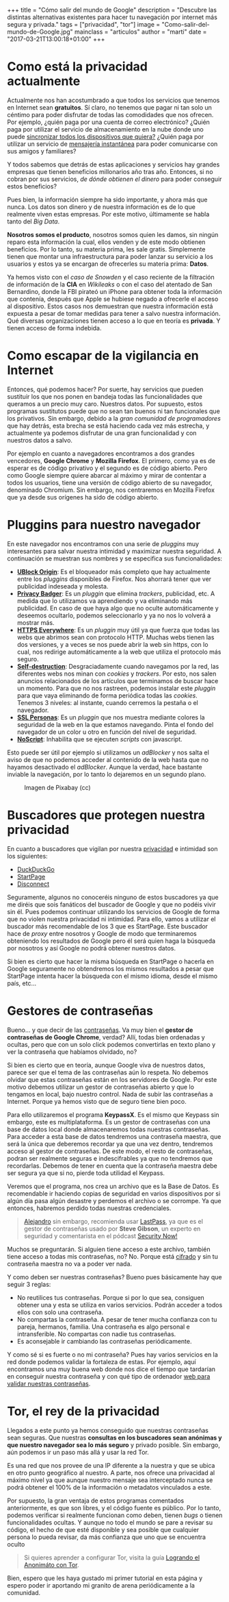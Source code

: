 +++
title = "Cómo salir del mundo de Google"
description = "Descubre las distintas alternativas existentes para hacer tu navegación por internet más segura y privada."
tags = ["privacidad", "tor"]
image = "Como-salir-del-mundo-de-Google.jpg"
mainclass = "articulos"
author = "marti"
date = "2017-03-21T13:00:18+01:00"
+++

# Como está la privacidad actualmente

Actualmente nos han acostumbrado a que todos los servicios que tenemos en Internet sean __gratuitos__. Sí claro, no tenemos que pagar ni tan solo un céntimo para poder disfrutar de todas las comodidades que nos ofrecen. Por ejemplo, ¿quién paga por una cuenta de correo electrónico?  ¿Quién paga por utilizar el servicio de almacenamiento en la nube donde uno puede [sincronizar todos los dispositivos que quiera?](https://elbauldelprogramador.com/sincronizar-google-drive-en-linux-en-4-pasos/ "Sincronizar Google Drive en Linux en 4 pasos") ¿Quién paga por utilizar un servicio de [mensajería instantánea](https://elbauldelprogramador.com/aplicacion-mensajeria-movil-segura-whatsapp-signal-allo/ "¿Qué Aplicación De Mensajería Móvil Es Más Segura?") para poder comunicarse con sus amigos y familiares?

Y todos sabemos que detrás de estas aplicaciones y servicios hay grandes empresas que tienen beneficios millonarios año tras año. Entonces, si no cobran por sus servicios, _de dónde obtienen el dinero_ para poder conseguir estos beneficios?

Pues bien, la información siempre ha sido importante, y ahora más que nunca. Los datos son dinero y de nuestra información es de lo que realmente viven estas empresas. Por este motivo, últimamente se habla tanto del _Big Data_.

__Nosotros somos el producto__, nosotros somos quien les damos, sin ningún reparo esta información la cual, ellos venden y de este modo obtienen beneficios. Por lo tanto, su materia prima, les sale gratis. Simplemente tienen que montar una infraestructura para poder lanzar su servicio a los usuarios y estos ya se encargan de ofrecerles su materia prima: __Datos__.

Ya hemos visto con el _caso de Snowden_ y el caso reciente de la filtración de información de la __CIA__ en _Wikileaks_ o con el caso del atentado de San Bernardino, donde la FBI pirateó un iPhone para obtener toda la información que contenía, después que Apple se hubiese negado a ofrecerle el acceso al dispositivo. Estos casos nos demuestran que nuestra información está expuesta a pesar de tomar medidas para tener a salvo nuestra información. Qué diversas organizaciones tienen acceso a lo que en teoría es __privada__. Y tienen acceso de forma indebida.

# Como escapar de la vigilancia en Internet

Entonces, qué podemos hacer? Por suerte, hay servicios que pueden sustituir los que nos ponen en bandeja todas las funcionalidades que queramos a un precio muy caro. Nuestros datos. Por supuesto, estos programas sustitutos puede que no sean tan buenos ni tan funcionales que los privativos. Sin embargo, debido a la _gran comunidad de programadores_ que hay detrás, esta brecha se está haciendo cada vez más estrecha, y actualmente ya podemos disfrutar de una gran funcionalidad y con nuestros datos a salvo.

<!--more--><!--ad-->

Por ejemplo en cuanto a navegadores encontramos a dos grandes vencedores, __Google Chrome__ y __Mozilla Firefox__. El primero, como ya es de esperar es de código privativo y el segundo es de código abierto. Pero como Google siempre quiere abarcar al máximo y mirar de contentar a todos los usuarios, tiene una versión de código abierto de su navegador, denominado Chromium. Sin embargo, nos centraremos en Mozilla Firefox que ya desde sus orígenes ha sido de código abierto.

# Pluggins para nuestro navegador

En este navegador nos encontramos con una serie de *pluggins* muy interesantes para salvar nuestra intimidad y maximizar nuestra seguridad. A continuación se muestran sus nombres y se especifica sus funcionalidades:

- <a href="https://github.com/gorhill/uBlock" target="_blank" title="UBlock Origin">__UBlock Origin__</a>: Es el bloqueador más completo que hay actualmente entre los *pluggins* disponibles de Firefox. Nos ahorrará tener que ver publicidad indeseada y molesta.
- <a href="https://addons.mozilla.org/en-US/firefox/addon/privacy-badger17/" target="_blank" title="Privacy Badger">**Privacy Badger**</a>: Es un *pluggin* que elimina *trackers*, publicidad, etc. A medida que lo utilizamos va aprendiendo y va eliminando más publicidad. En caso de que haya algo que no oculte automáticamente y deseemos ocultarlo, podemos seleccionarlo y ya no nos lo volverá a mostrar más.
- <a href="https://addons.mozilla.org/en-US/firefox/addon/https-everywhere/" target="_blank" title="HTTP Everywhere">**HTTPS Everywhere**</a>: Es un *pluggin* muy útil ya que fuerza que todas las webs que abrimos sean con protocolo HTTP. Muchas webs tienen las dos versiones, y a veces se nos puede abrir la web sin https, con lo cual, nos redirige automáticamente a la web que utiliza el protocolo más seguro.
- <a href="https://addons.mozilla.org/en-US/firefox/addon/self-destructing-cookies/" target="_blank" title="Self-destruction">**Self-destruction**</a>: Desgraciadamente cuando navegamos por la red, las diferentes webs nos minan con *cookies* y *trackers*. Por esto, nos salen anuncios relacionados de los artículos que terminamos de buscar hace un momento. Para que no nos rastreen, podemos instalar este *pluggin* para que vaya eliminando de forma periódica todas las *cookies*. Tenemos 3 niveles: al instante, cuando cerremos la pestaña o el navegador.
- <a href="https://addons.mozilla.org/en-US/firefox/addon/sslpersonas/" target="_blank" title="SSL Personas">**SSL Personas**</a>: Es un *pluggin* que nos muestra mediante colores la seguridad de la web en la que estamos navegando. Pinta el fondo del navegador de un color u otro en función del nivel de seguridad.
- <a href="https://noscript.net/" target="_blank" title="NoScript">**NoScript**</a>: Inhabilita que se ejecuten *scripts* con javascript.

Esto puede ser útil por ejemplo si utilizamos un *adBlocker* y nos salta el aviso de que no podemos acceder al contenido de la web hasta que no hayamos desactivado el *adBlocker*. Aunque la verdad, hace bastante inviable la navegación, por lo tanto lo dejaremos en un segundo plano.

<figure>
    <amp-img
        on="tap:lightbox1"
        role="button"
        tabindex="0"
        layout="responsive"
        src="/img/Como-salir-del-mundo-de-Google.jpg"
        sizes="(min-width: 800px) 800px, 100vw"
        width="800"
        height="608">
    </amp-img>
    <figcaption>Imagen de Pixabay (cc)</figcaption>
</figure>

# Buscadores que protegen nuestra privacidad

En cuanto a buscadores que vigilan por nuestra [privacidad](https://elbauldelprogramador.com/tails-linux-importancia-privacidad/ "TAILS LINUX y la importancia de la privacidad") e intimidad son los siguientes:

- [DuckDuckGo](https://duckduckgo.com/)
- [StartPage](https://www.startpage.com/)
- [Disconnect](https://disconnect.me/)

Seguramente, algunos no conoceréis ninguno de estos buscadores ya que me diréis que sois fanáticos del buscador de Google y que no podéis vivir sin él. Pues podemos continuar utilizando los servicios de Google de forma que no violen nuestra privacidad ni intimidad. Para ello, vamos a utilizar el buscador más recomendable de los 3 que es StartPage. Este buscador hace de *proxy* entre nosotros y Google de modo que terminaremos obteniendo los resultados de Google pero él será quien haga la búsqueda por nosotros y así Google no podrá obtener nuestros datos.

Si bien es cierto que hacer la misma búsqueda en StartPage o hacerla en Google seguramente no obtendremos los mismos resultados a pesar que StartPage intenta hacer la búsqueda con el mismo idioma, desde el mismo país, etc...

# Gestores de contraseñas

Bueno... y que decir de las [contraseñas](https://elbauldelprogramador.com/como-se-almacenan-tus-contrasenas-en-internet-y-cuando-la-longitud-de-la-misma-no-importa/ "Cómo se almacenan tus contraseñas en internet y cuando la longitud de la misma no importa"). Va muy bien el __gestor de contraseñas de Google Chrome__, verdad? Allí, todas bien ordenadas y ocultas, pero que con un solo click podemos convertirlas en texto plano y ver la contraseña que habíamos olvidado, no?

Si bien es cierto que en teoría, aunque Google viva de nuestros datos, parece ser que el tema de las contraseñas aún lo respeta. No debemos olvidar que estas contraseñas están en los servidores de Google. Por este motivo debemos utilizar un gestor de contraseñas abierto y que lo tengamos en local, bajo nuestro control. Nada de subir las contraseñas a Internet. Porque ya hemos visto que de seguro tiene bien poco.

Para ello utilizaremos el programa __KeypassX__. Es el mismo que Keypass sin embargo, este es multiplataforma. Es un gestor de contraseñas con una base de datos local donde almacenaremos todas nuestras contraseñas. Para acceder a esta base de datos tendremos una contraseña maestra, que será la única que deberemos recordar ya que una vez dentro, tendremos acceso al gestor de contraseñas. De este modo, el resto de contraseñas, podran ser realmente seguras e indescifrables ya que no tendremos que recordarlas. Debemos de tener en cuenta que la contraseña maestra debe ser segura ya que si no, pierde toda utilidad el Keypass.

Veremos que el programa, nos crea un archivo que es la Base de Datos. Es recomendable ir haciendo copias de seguridad en varios dispositivos por si algún día pasa algún desastre y perdemos el archivo o se corrompe. Ya que entonces, habremos perdido todas nuestras credenciales.

> [Alejandro](https://elbauldelprogramador.com/author/alex "Alejandro") sin embargo, recomienda usar <a href="https://www.lastpass.com/" target="_blank" title="LastPass">LastPass</a>, ya que es el gestor de contraseñas usado por __Steve Gibson__, un experto en seguridad y comentarista en el pódcast [Security Now!](https://elbauldelprogramador.com/categories/security-now/ "Security Now!")

Muchos se preguntarán. Si alguien tiene acceso a este archivo, también tiene acceso a todas mis contraseñas, no? No. Porque está [cifrado](https://elbauldelprogramador.com/como-cifrar-archivos-con-openssl/ "Cómo cifrar archivos con openssl") y sin tu contraseña maestra no va a poder ver nada.

Y como deben ser nuestras contraseñas? Bueno pues básicamente hay que seguir 3 reglas:

- No reutilices tus contraseñas. Porque si por lo que sea, consiguen obtener una y esta se utiliza en varios servicios. Podrán acceder a todos ellos con solo una contraseña.
- No compartas la contraseña. A pesar de tener mucha confianza con tu pareja, hermanos, familia. Una contraseña es algo personal e intransferible. No compartas con nadie tus contraseñas.
- Es aconsejable ir cambiando las contraseñas periódicamente.

Y como sé si es fuerte o no mi contraseña? Pues hay varios servicios en la red donde podemos validar la fortaleza de estas. Por ejemplo, aquí encontramos una muy buena web donde nos dice el tiempo que tardarían en conseguir nuestra contraseña y con qué tipo de ordenador [web para validar nuestras contraseñas](http://passwd.criptica.org).

# Tor, el rey de la privacidad

Llegados a este punto ya hemos conseguido que nuestras contraseñas sean seguras. Que nuestras __consultas en los buscadores sean anónimas y que nuestro navegador sea lo más seguro__ y privado posible. Sin embargo, aún podemos ir un paso más allá y usar la red Tor.

Es una red que nos provee de una IP diferente a la nuestra y que se ubica en otro punto geográfico al nuestro. A parte, nos ofrece una privacidad al máximo nivel ya que aunque nuestro mensaje sea interceptado nunca se podrá obtener el 100% de la información o metadatos vinculados a este.

Por supuesto, la gran ventaja de estos programas comentados anteriormente, es que son libres, y el código fuente es público. Por lo tanto, podemos verificar si realmente funcionan como deben, tienen *bugs* o tienen funcionalidades ocultas. Y aunque no todo el mundo se pare a revisar su código, el hecho de que esté disponible y sea posible que cualquier persona lo pueda revisar, da más confianza que uno que se encuentra oculto

> Si quieres aprender a configurar Tor, visita la guía [Logrando el Anonimáto con Tor](https://elbauldelprogramador.com/logrando-el-anonimato-con-tor-parte-1/ "Logrando el Anonimáto con Tor").

Bien, espero que les haya gustado mi primer tutorial en esta página y espero poder ir aportando mi granito de arena periódicamente a la comunidad.
